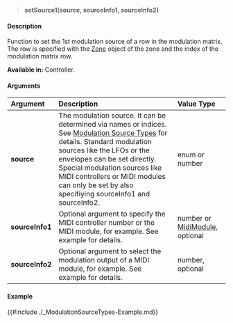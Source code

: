 >**setSource1(source, sourceInfo1, sourceInfo2)**

#### Description

Function to set the 1st modulation source of a row in the modulation matrix. The row is specified with the [Zone](./Zone.md) object of the zone and the index of the modulation matrix row.

**Available in:** Controller.

#### Arguments

|Argument|Description|Value Type|
|:-|:-|:-|
|**source**|The modulation source. It can be determined via names or indices. See [Modulation Source Types](./Modulation-Source-Types.md) for details. Standard modulation sources like the LFOs or the envelopes can be set directly. Special modulation sources like MIDI controllers or MIDI modules can only be set by also specifiying sourceInfo1 and sourceInfo2.|enum or number|
|**sourceInfo1**|Optional argument to specify the MIDI controller number or the MIDI module, for example. See example for details.|number or [MidiModule](./MidiModule.md), optional|
|**sourceInfo2**|Optional argument to select the modulation output of a MIDI module, for example. See example for details.|number, optional|

#### Example

{{#include ./_ModulationSourceTypes-Example.md}}

